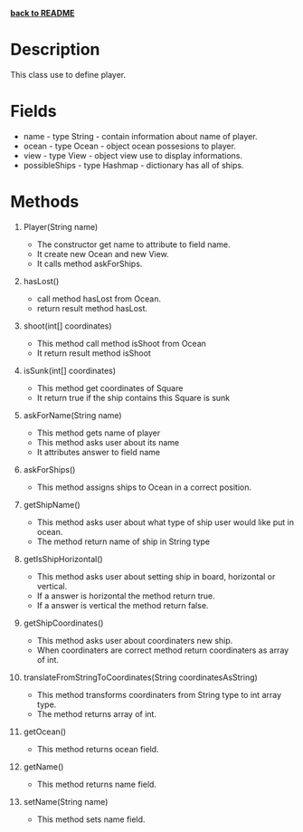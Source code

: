 __[back to README](../README.md)__

# Description
This class use to define player. 

# Fields
* name - type String - contain information about name of player.
* ocean - type Ocean - object ocean possesions to player.
* view - type View - object view use to display informations.
* possibleShips - type Hashmap - dictionary has all of ships.


# Methods
1. Player(String name)
    * The constructor get name to attribute  to field name.
    * It create new Ocean and new View.
    * It calls method askForShips.

2. hasLost()
    * call method hasLost from Ocean.
    * return result method hasLost.

3. shoot(int[] coordinates)
    * This method call method isShoot from Ocean
    * It return result method isShoot

4. isSunk(int[] coordinates)
    * This method get coordinates of Square
    * It return true if the ship contains this Square is sunk

5. askForName(String name)
    * This method gets name of player
    * This method asks user about its name
    * It attributes answer to field name

6. askForShips()
    * This method assigns ships to Ocean in a correct position.

7. getShipName()
    * This method asks user about what type of ship user would like put in ocean.
    * The method return name of ship in String type

8. getIsShipHorizontal()
    * This method asks user about setting ship in board, horizontal or vertical.
    * If a answer is horizontal the method return true.
    * If a answer is vertical the method return false.

9. getShipCoordinates()
    * This method asks user about coordinaters new ship.
    * When coordinaters are correct method return coordinaters as array of int.

10. translateFromStringToCoordinates(String coordinatesAsString)
    * This method transforms coordinaters from String type to int array type.
    * The method returns array of int. 

11. getOcean()
    * This method returns ocean field.

12. getName()
    * This method returns name field.

13. setName(String name)
    * This method sets name field.

